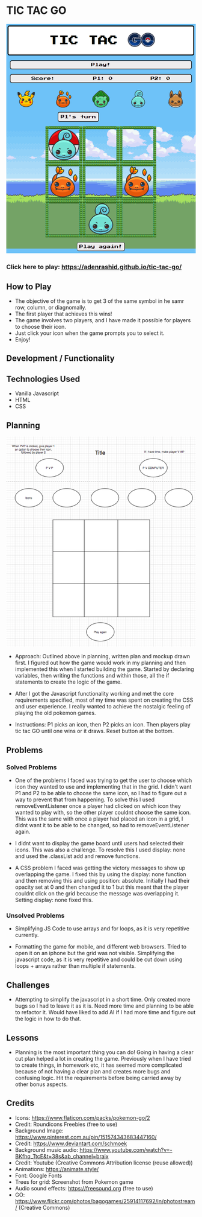 # TIC TAC GO 

![game](/game.png)

### Click here to play: https://adenrashid.github.io/tic-tac-go/

## How to Play 

- The objective of the game is to get 3 of the same symbol in he samr row, column, or diagnomally. 
- The first player that achieves this wins! 
- The game involves two players, and I have made it possible for players to choose their icon. 
- Just click your icon when the game prompts you to select it. 
- Enjoy!

## Development / Functionality 

## Technologies Used

- Vanilla Javascript
- HTML
- CSS 

## Planning 

![plan](/plan.png)

- Approach: Outlined above in planning, written plan and mockup drawn first. I figured out how the game would work in my planning and then implemented this when I started building the game. Started by declaring variables, then writing the functions and within those, all the if statements to create the logic of the game. 

- After I got the Javascript functionality working and met the core requirements specified, most of my time was spent on creating the CSS and user experience. I really wanted to achieve the nostalgic feeling of playing the old pokemon games. 

- Instructions: P1 picks an icon, then P2 picks an icon. Then players play tic tac GO until one wins or it draws. Reset button at the bottom.

## Problems 

### Solved Problems 

- One of the problems I faced was trying to get the user to choose which icon they wanted to use and implementing that in the grid. I didn't want P1 and P2 to be able to choose the same icon, so I had to figure out a way to prevent that from happening. To solve this I used removeEventListener once a player had clicked on which icon they wanted to play with, so the other player couldnt choose the same icon. This was the same with once a player had placed an icon in a grid, I didnt want it to be able to be changed, so had to removeEventListener again. 

- I didnt want to display the game board until users had selected their icons. This was also a challenge. To resolve this I used display: none and used the .classList add and remove functions. 

- A CSS problem I faced was getting the victory messages to show up overlapping the game. I fixed this by using the display: none function and then removing this and using position: absolute. Initially I had their opacity set at 0 and then changed it to 1 but this meant that the player couldnt click on the grid because the message was overlapping it. Setting display: none fixed this. 

### Unsolved Problems 

- Simplifying JS Code to use arrays and for loops, as it is very repetitive currently. 

- Formatting the game for mobile, and different web browsers. Tried to open it on an iphone but the grid was not visible. Simplifying the javascript code, as it is very repetitive and could be cut down using loops + arrays rather than multiple if statements. 

## Challenges 

- Attempting to simplify the javascript in a short time. Only created more bugs so I had to leave it as it is. Need more time and planning to be able to refactor it. 
Would have liked to add AI if I had more time and figure out the logic in how to do that. 

## Lessons

- Planning is the most important thing you can do! Going in having a clear cut plan helped a lot in creating the game. Previously when I have tried to create things, in homework etc, it has seemed more complicated because of not having a clear plan and creates more bugs and confusing logic. 
Hit the requirements before being carried away by other bonus aspects. 

## Credits

- Icons: https://www.flaticon.com/packs/pokemon-go/2
- Credit: Roundicons Freebies (free to use)
- Background Image: https://www.pinterest.com.au/pin/151574343683447160/
- Credit: https://www.deviantart.com/schmoek
- Background music audio: https://www.youtube.com/watch?v=-BKfhq_TtcE&t=38s&ab_channel=braix
- Credit: Youtube (Creative Commons Attribution license (reuse allowed))
- Animations: https://animate.style/
- Font: Google Fonts
- Trees for grid: Screenshot from Pokemon game
- Audio sound effects: https://freesound.org (free to use)
- GO: https://www.flickr.com/photos/bagogames/25914117692/in/photostream/ (Creative Commons)